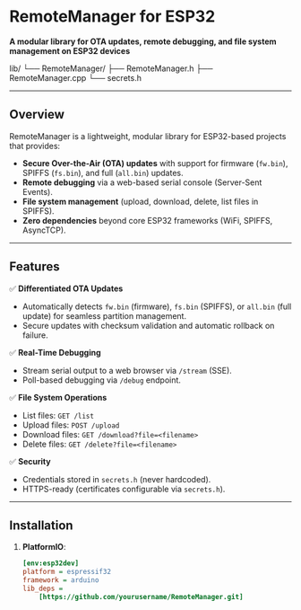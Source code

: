 # RemoteManager for ESP32  
**A modular library for OTA updates, remote debugging, and file system management on ESP32 devices**  

lib/
└── RemoteManager/
    ├── RemoteManager.h
    ├── RemoteManager.cpp
    └── secrets.h
    
---

## Overview  
RemoteManager is a lightweight, modular library for ESP32-based projects that provides:  
- **Secure Over-the-Air (OTA) updates** with support for firmware (`fw.bin`), SPIFFS (`fs.bin`), and full (`all.bin`) updates.  
- **Remote debugging** via a web-based serial console (Server-Sent Events).  
- **File system management** (upload, download, delete, list files in SPIFFS).  
- **Zero dependencies** beyond core ESP32 frameworks (WiFi, SPIFFS, AsyncTCP).  

---

## Features  
✅ **Differentiated OTA Updates**  
- Automatically detects `fw.bin` (firmware), `fs.bin` (SPIFFS), or `all.bin` (full update) for seamless partition management.  
- Secure updates with checksum validation and automatic rollback on failure.  

✅ **Real-Time Debugging**  
- Stream serial output to a web browser via `/stream` (SSE).  
- Poll-based debugging via `/debug` endpoint.  

✅ **File System Operations**  
- List files: `GET /list`  
- Upload files: `POST /upload`  
- Download files: `GET /download?file=<filename>`  
- Delete files: `GET /delete?file=<filename>`  

✅ **Security**  
- Credentials stored in `secrets.h` (never hardcoded).  
- HTTPS-ready (certificates configurable via `secrets.h`).  

---

## Installation  
1. **PlatformIO**:  
   ```ini
   [env:esp32dev]
   platform = espressif32
   framework = arduino
   lib_deps = 
       [https://github.com/yourusername/RemoteManager.git]
